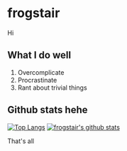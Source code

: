 # frogstair

Hi

## What I do well

1. Overcomplicate
2. Procrastinate
3. Rant about trivial things

## Github stats hehe
[![Top Langs](https://github-readme-stats.vercel.app/api/top-langs/?username=frogstair&count_private=true)](https://github.com/anuraghazra/github-readme-stats)
[![frogstair's github stats](https://github-readme-stats.vercel.app/api?username=frogstair&count_private=true)](https://github.com/anuraghazra/github-readme-stats)

That's all
